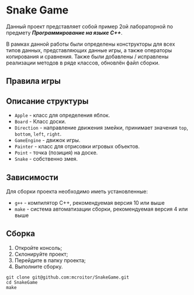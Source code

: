 # Snake Game

Данный проект представляет собой пример 2ой лабораторной по предмету **_Программирование на языке С++_**.

В рамках данной работы были определены конструкторы для всех типов данных, представляющих данные игры, а также операторы копирования и сравнения. Также были добавлены / исправлены реализации методов в ряде классов, обновлён файл сборки.

## Правила игры

## Описание структуры

* `Apple` - класс для определения яблок.
* `Board` - Класс доски.
* `Direction` - направление движения змейки, принимает значения `top`, `bottom`, `left`, `right`.
* `GameEngine` - движок игры.
* `Painter` - класс для отрисовки игровых объектов.
* `Point` - точка (позиция) на доске.
* `Snake` - собственно змея.

## Зависимости

Для сборки проекта необходимо иметь установленные:

* `g++` - компилятор С++, рекомендуемая версия 10 или выше
* `make` - система автоматизации сборки, рекомендуемая версия 4 или выше

## Сборка

1. Откройте консоль;
2. Склонируйте проект;
3. Перейдите в папку проекта;
4. Выполните сборку.

```shell
git clone git@github.com:mcroitor/SnakeGame.git
cd SnakeGame
make
```

